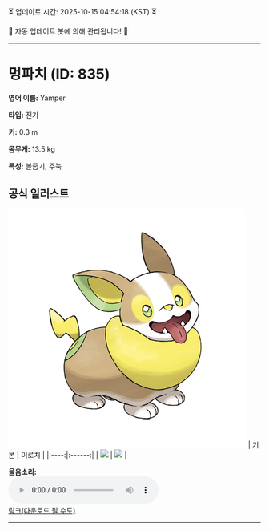 
⏳ 업데이트 시간: 2025-10-15 04:54:18 (KST) ⏳

🤖 자동 업데이트 봇에 의해 관리됩니다! 🤖

---

# 멍파치 (ID: 835)
**영어 이름:** Yamper

**타입:** 전기

**키:** 0.3 m

**몸무게:** 13.5 kg

**특성:** 볼줍기, 주눅

## 공식 일러스트
![](https://raw.githubusercontent.com/PokeAPI/sprites/master/sprites/pokemon/other/official-artwork/835.png)
| 기본 | 이로치 |
|:----:|:------:|
| <img src="http://play.pokemonshowdown.com/sprites/ani/yamper.gif" width="200"> | <img src="http://play.pokemonshowdown.com/sprites/ani-shiny/yamper.gif" width="200"> |

**울음소리:**<br><audio controls src="https://raw.githubusercontent.com/PokeAPI/cries/main/cries/pokemon/latest/835.ogg"></audio><br> [링크(다운로드 될 수도)](https://raw.githubusercontent.com/PokeAPI/cries/main/cries/pokemon/latest/835.ogg)


---
